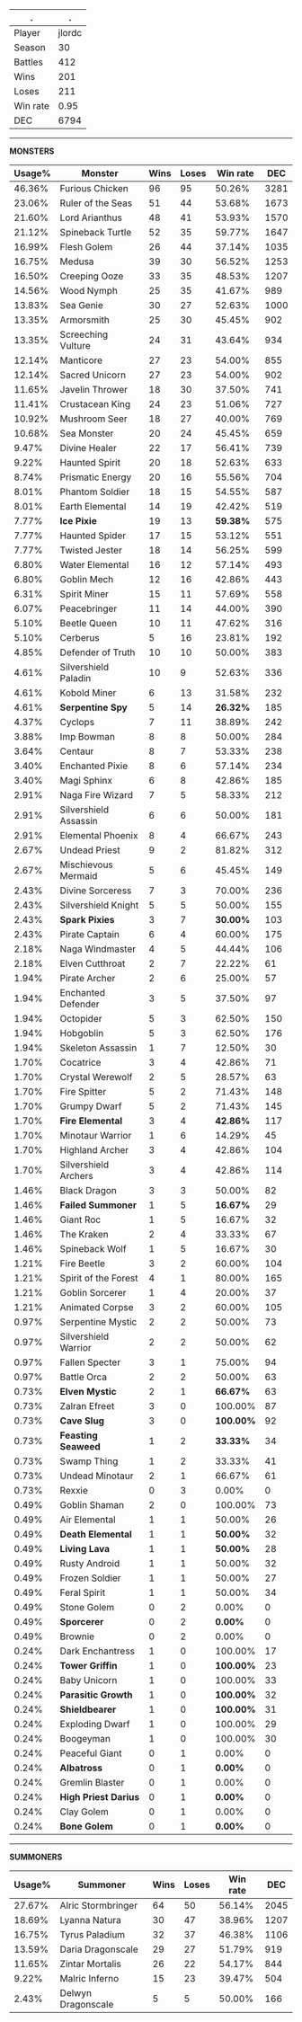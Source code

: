 .|.
|-|-
Player|jlordc
Season|30
Battles|412
Wins|201
Loses|211
Win rate|0.95
DEC|6794

---
**MONSTERS**

Usage%|Monster|Wins|Loses|Win rate|DEC|
-|-|-|-|-|-|
46.36%|Furious Chicken|96|95|50.26%|3281|
23.06%|Ruler of the Seas|51|44|53.68%|1673|
21.60%|Lord Arianthus|48|41|53.93%|1570|
21.12%|Spineback Turtle|52|35|59.77%|1647|
16.99%|Flesh Golem|26|44|37.14%|1035|
16.75%|Medusa|39|30|56.52%|1253|
16.50%|Creeping Ooze|33|35|48.53%|1207|
14.56%|Wood Nymph|25|35|41.67%|989|
13.83%|Sea Genie|30|27|52.63%|1000|
13.35%|Armorsmith|25|30|45.45%|902|
13.35%|Screeching Vulture|24|31|43.64%|934|
12.14%|Manticore|27|23|54.00%|855|
12.14%|Sacred Unicorn|27|23|54.00%|902|
11.65%|Javelin Thrower|18|30|37.50%|741|
11.41%|Crustacean King|24|23|51.06%|727|
10.92%|Mushroom Seer|18|27|40.00%|769|
10.68%|Sea Monster|20|24|45.45%|659|
9.47%|Divine Healer|22|17|56.41%|739|
9.22%|Haunted Spirit|20|18|52.63%|633|
8.74%|Prismatic Energy|20|16|55.56%|704|
8.01%|Phantom Soldier|18|15|54.55%|587|
8.01%|Earth Elemental|14|19|42.42%|519|
7.77%|**Ice Pixie**|19|13|**59.38%**|575|
7.77%|Haunted Spider|17|15|53.12%|551|
7.77%|Twisted Jester|18|14|56.25%|599|
6.80%|Water Elemental|16|12|57.14%|493|
6.80%|Goblin Mech|12|16|42.86%|443|
6.31%|Spirit Miner|15|11|57.69%|558|
6.07%|Peacebringer|11|14|44.00%|390|
5.10%|Beetle Queen|10|11|47.62%|316|
5.10%|Cerberus|5|16|23.81%|192|
4.85%|Defender of Truth|10|10|50.00%|383|
4.61%|Silvershield Paladin|10|9|52.63%|336|
4.61%|Kobold Miner|6|13|31.58%|232|
4.61%|**Serpentine Spy**|5|14|**26.32%**|185|
4.37%|Cyclops|7|11|38.89%|242|
3.88%|Imp Bowman|8|8|50.00%|284|
3.64%|Centaur|8|7|53.33%|238|
3.40%|Enchanted Pixie|8|6|57.14%|234|
3.40%|Magi Sphinx|6|8|42.86%|185|
2.91%|Naga Fire Wizard|7|5|58.33%|212|
2.91%|Silvershield Assassin|6|6|50.00%|181|
2.91%|Elemental Phoenix|8|4|66.67%|243|
2.67%|Undead Priest|9|2|81.82%|312|
2.67%|Mischievous Mermaid|5|6|45.45%|149|
2.43%|Divine Sorceress|7|3|70.00%|236|
2.43%|Silvershield Knight|5|5|50.00%|155|
2.43%|**Spark Pixies**|3|7|**30.00%**|103|
2.43%|Pirate Captain|6|4|60.00%|175|
2.18%|Naga Windmaster|4|5|44.44%|106|
2.18%|Elven Cutthroat|2|7|22.22%|61|
1.94%|Pirate Archer|2|6|25.00%|57|
1.94%|Enchanted Defender|3|5|37.50%|97|
1.94%|Octopider|5|3|62.50%|150|
1.94%|Hobgoblin|5|3|62.50%|176|
1.94%|Skeleton Assassin|1|7|12.50%|30|
1.70%|Cocatrice|3|4|42.86%|71|
1.70%|Crystal Werewolf|2|5|28.57%|63|
1.70%|Fire Spitter|5|2|71.43%|148|
1.70%|Grumpy Dwarf|5|2|71.43%|145|
1.70%|**Fire Elemental**|3|4|**42.86%**|117|
1.70%|Minotaur Warrior|1|6|14.29%|45|
1.70%|Highland Archer|3|4|42.86%|104|
1.70%|Silvershield Archers|3|4|42.86%|114|
1.46%|Black Dragon|3|3|50.00%|82|
1.46%|**Failed Summoner**|1|5|**16.67%**|29|
1.46%|Giant Roc|1|5|16.67%|32|
1.46%|The Kraken|2|4|33.33%|67|
1.46%|Spineback Wolf|1|5|16.67%|30|
1.21%|Fire Beetle|3|2|60.00%|104|
1.21%|Spirit of the Forest|4|1|80.00%|165|
1.21%|Goblin Sorcerer|1|4|20.00%|37|
1.21%|Animated Corpse|3|2|60.00%|105|
0.97%|Serpentine Mystic|2|2|50.00%|73|
0.97%|Silvershield Warrior|2|2|50.00%|62|
0.97%|Fallen Specter|3|1|75.00%|94|
0.97%|Battle Orca|2|2|50.00%|63|
0.73%|**Elven Mystic**|2|1|**66.67%**|63|
0.73%|Zalran Efreet|3|0|100.00%|87|
0.73%|**Cave Slug**|3|0|**100.00%**|92|
0.73%|**Feasting Seaweed**|1|2|**33.33%**|34|
0.73%|Swamp Thing|1|2|33.33%|41|
0.73%|Undead Minotaur|2|1|66.67%|61|
0.73%|Rexxie|0|3|0.00%|0|
0.49%|Goblin Shaman|2|0|100.00%|73|
0.49%|Air Elemental|1|1|50.00%|26|
0.49%|**Death Elemental**|1|1|**50.00%**|32|
0.49%|**Living Lava**|1|1|**50.00%**|28|
0.49%|Rusty Android|1|1|50.00%|32|
0.49%|Frozen Soldier|1|1|50.00%|27|
0.49%|Feral Spirit|1|1|50.00%|34|
0.49%|Stone Golem|0|2|0.00%|0|
0.49%|**Sporcerer**|0|2|**0.00%**|0|
0.49%|Brownie|0|2|0.00%|0|
0.24%|Dark Enchantress|1|0|100.00%|17|
0.24%|**Tower Griffin**|1|0|**100.00%**|23|
0.24%|Baby Unicorn|1|0|100.00%|33|
0.24%|**Parasitic Growth**|1|0|**100.00%**|32|
0.24%|**Shieldbearer**|1|0|**100.00%**|31|
0.24%|Exploding Dwarf|1|0|100.00%|29|
0.24%|Boogeyman|1|0|100.00%|30|
0.24%|Peaceful Giant|0|1|0.00%|0|
0.24%|**Albatross**|0|1|**0.00%**|0|
0.24%|Gremlin Blaster|0|1|0.00%|0|
0.24%|**High Priest Darius**|0|1|**0.00%**|0|
0.24%|Clay Golem|0|1|0.00%|0|
0.24%|**Bone Golem**|0|1|**0.00%**|0|

---
**SUMMONERS**

Usage%|Summoner|Wins|Loses|Win rate|DEC|
-|-|-|-|-|-|
27.67%|Alric Stormbringer|64|50|56.14%|2045|
18.69%|Lyanna Natura|30|47|38.96%|1207|
16.75%|Tyrus Paladium|32|37|46.38%|1106|
13.59%|Daria Dragonscale|29|27|51.79%|919|
11.65%|Zintar Mortalis|26|22|54.17%|844|
9.22%|Malric Inferno|15|23|39.47%|504|
2.43%|Delwyn Dragonscale|5|5|50.00%|166|
